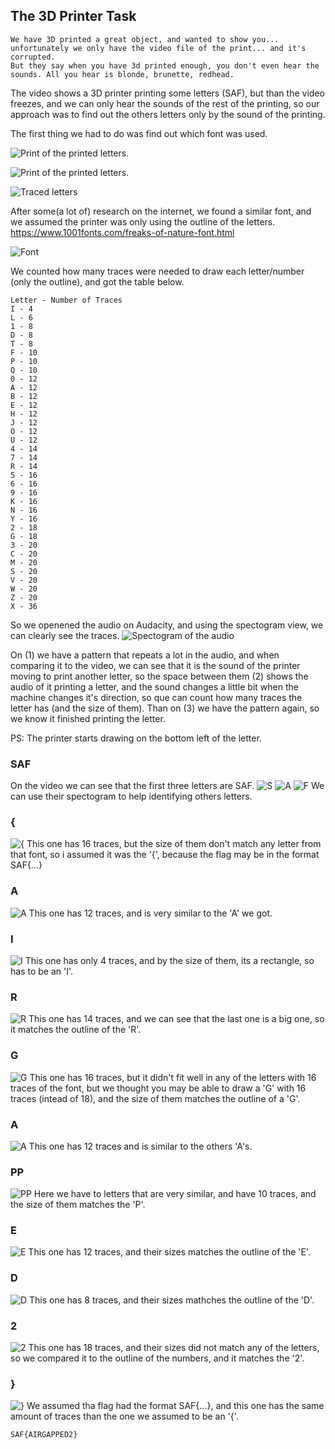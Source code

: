 ## The 3D Printer Task

```
We have 3D printed a great object, and wanted to show you... unfortunately we only have the video file of the print... and it's corrupted.
But they say when you have 3d printed enough, you don't even hear the sounds. All you hear is blonde, brunette, redhead.
```

The video shows a 3D printer printing some letters (SAF), but than the video freezes, and we can only hear the sounds of the rest of the printing, so our approach was to find out the others letters only by the sound of the printing.

The first thing we had to do was find out which font was used.

![Print of the printed letters.](Images/LettersPrinted(1).jpg)

![Print of the printed letters.](Images/LettersPrinted(2).jpg)

![Traced letters](Images/tracedLetters.jpg)

After some(a lot of) research on the internet, we found a similar font, and we assumed the printer was only using the outline of the letters.
https://www.1001fonts.com/freaks-of-nature-font.html

![Font](Images/font.jpg)

We counted how many traces were needed to draw each letter/number (only the outline), and got the table below.
```
Letter - Number of Traces
I - 4
L - 6
1 - 8
D - 8
T - 8
F - 10
P - 10
Q - 10
0 - 12
A - 12 
B - 12
E - 12
H - 12 
J - 12
O - 12
U - 12
4 - 14
7 - 14
R - 14
5 - 16
6 - 16
9 - 16
K - 16
N - 16
Y - 16
2 - 18
G - 18
3 - 20
C - 20
M - 20
S - 20
V - 20
W - 20
Z - 20
X - 36
```
So we openened the audio on Audacity, and using the spectogram view, we can clearly see the traces.
![Spectogram of the audio](Images/AudacityFullAudioEdited.jpg)

On (1) we have a pattern that repeats a lot in the audio, and when comparing it to the video, we can see that it is the sound of the printer moving to print another letter, so the space between them (2) shows the audio of it printing a letter, and the sound changes a little bit when the machine changes it's direction, so que can count how many traces the letter has (and the size of them). Than on (3) we have the pattern again, so we know it finished printing the letter. 

PS: The printer starts drawing on the bottom left of the letter.

### SAF
On the video we can see that the first three letters are SAF.
![S](Images/Letters/S.jpg)
![A](Images/Letters/A(1).jpg)
![F](Images/Letters/F.jpg)
We can use their spectogram to help identifying others letters.

### {
![{](Images/Letters/oBracket.jpg)
This one has 16 traces, but the size of them don't match any letter from that font, so i assumed it was the '{', because the flag may be in the format SAF{...}

### A
![A](Images/Letters/A(2).jpg)
This one has 12 traces, and is very similar to the 'A' we got.

### I
![I](Images/Letters/I.jpg)
This one has only 4 traces, and by the size of them, its a rectangle, so has to be an 'I'.

### R
![R](Images/Letters/R.jpg)
This one has 14 traces, and we can see that the last one is a big one, so it matches the outline of the 'R'.

### G
![G](Images/Letters/G.jpg)
This one has 16 traces, but it didn't fit well in any of the letters with 16 traces of the font, but we thought you may be able to draw a 'G' with 16 traces (intead of 18), and the size of them matches the outline of a 'G'. 

### A
![A](Images/Letters/A(3).jpg)
This one has 12 traces and is similar to the others 'A's.

### PP
![PP](Images/Letters/PP.jpg)
Here we have to letters that are very similar, and have 10 traces, and the size of them matches the 'P'.

### E
![E](Images/Letters/E.jpg)
This one has 12 traces, and their sizes matches the outline of the 'E'.

### D
![D](Images/Letters/D.jpg)
This one has 8 traces, and their sizes mathches the outline of the 'D'.

### 2
![2](Images/Letters/2.jpg)
This one has 18 traces, and their sizes did not match any of the letters, so we compared it to the outline of the numbers, and it matches the '2'. 

### }
![}](Images/Letters/cBracket.jpg)
We assumed tha flag had the format SAF{...}, and this one has the same amount of traces than the one we assumed to be an '{'.

```
SAF{AIRGAPPED2}
```
